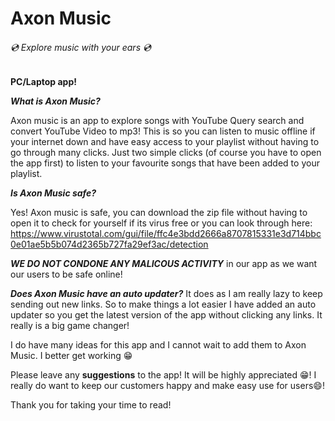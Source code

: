 # Axon Music 
###### 💿 Explore music with your ears 💿 

**PC/Laptop app!**

***What is Axon Music?***

Axon music is an app to explore songs with YouTube Query search 
and convert YouTube Video to mp3! This is so you can listen to 
music offline if your internet down and have easy access to your 
playlist without having to go through many clicks. Just two 
simple clicks (of course you have to open the app first) 
to listen to your favourite songs that have been added to your 
playlist.

***Is Axon Music safe?***

Yes! Axon music is safe, you can download the zip file without 
having to open it to check for yourself if its virus free or 
you can look through here: 
https://www.virustotal.com/gui/file/ffc4e3bdd2666a8707815331e3d714bbc0e01ae5b5b074d2365b727fa29ef3ac/detection

***WE DO NOT CONDONE ANY MALICOUS ACTIVITY*** in our app as we want our users to be safe online!

***Does Axon Music have an auto updater?***
It does as I am really lazy to keep sending out new links. 
So to make things a lot easier I have added an auto updater 
so you get the latest version of the app without clicking any links. 
It really is a big game changer! 


I do have many ideas for this app and I cannot wait to add 
them to Axon Music. I better get working 😁

Please leave any **suggestions** to the app! It will be highly appreciated 😁!
I really do want to keep our customers happy and make easy use for users😄!

Thank you for taking your time to read!

